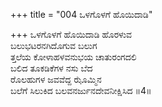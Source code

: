 +++
title = "004 ಒಳಗೊಳಗೆ ಹೊಯಿದಾಡಿ"

+++
ಒಳಗೊಳಗೆ ಹೊಯಿದಾಡಿ ಹೊರಳುವ  
ಬಲುಭಟರನಗಿದೊಗುವ ಬಲುಗ  
ತ್ತಲೆಯ ಕೋಳಾಹಳವನುಭಯ ಚಾತುರಂಗದಲಿ                   
ಬಲಿದ ತೂಕಡಿಕೆಗಳ ನಸು ಬೆದ  
ರೊಲಹುಗಳ ಜವವೆದ್ದ ಝೊಮ್ಮಿನ  
ಬಲೆಗೆ ಸಿಲುಕಿದ ಬಲವನರ್ಜುನದೇವನೀಕ್ಷಿಸಿದ      ॥4॥